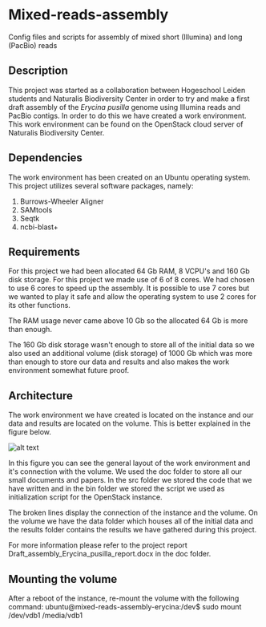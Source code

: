 Mixed-reads-assembly
====================
Config files and scripts for assembly of mixed short (Illumina) and long (PacBio) reads

Description
-----------
This project was started as a collaboration between Hogeschool Leiden students and Naturalis Biodiversity Center in order to try and make a first draft assembly of the *Erycina pusilla* genome using Illumina reads and PacBio contigs. In order to do this we have created a work environment. This work environment can be found on the OpenStack cloud server of Naturalis Biodiversity Center. 

Dependencies
------------
The work environment has been created on an Ubuntu operating system. This project utilizes several software packages, namely:

1. Burrows-Wheeler Aligner
2. SAMtools
3. Seqtk
4. ncbi-blast+

Requirements
------------
For this project we had been allocated 64 Gb RAM, 8 VCPU's and 160 Gb disk storage. For this project we made use of 6 of 8 cores. We had chosen to use 6 cores to speed up the assembly. It is possible to use 7 cores but we wanted to play it safe and allow the operating system to use 2 cores for its other functions. 

The RAM usage never came above 10 Gb so the allocated 64 Gb is more than enough.

The 160 Gb disk storage wasn't enough to store all of the initial data so we also used an additional volume (disk storage) of 1000 Gb which was more than enough to store our data and results and also makes the work environment somewhat future proof.

Architecture
------------
The work environment we have created is located on the instance and our data and results are located on the volume. This is better explained in the figure below.

![alt text](https://github.com/naturalis/mixed-reads-assembly-Erycina/blob/master/doc/work_environment_layout.png "Work environment layout")

In this figure you can see the general layout of the work environment and it's connection with the volume. We used the doc folder to store all our small documents and papers. In the src folder we stored the code that we have written and in the bin folder we stored the script we used as initialization script for the OpenStack instance.

The broken lines display the connection of the instance and the volume. On the volume we have the data folder which houses all of the initial data and the results folder contains the results we have gathered during this project.

For more information please refer to the project report Draft_assembly_Erycina_pusilla_report.docx in the doc folder.

Mounting the volume
-------------------
After a reboot of the instance, re-mount the volume with the following command:
ubuntu@mixed-reads-assembly-erycina:/dev$ sudo mount /dev/vdb1 /media/vdb1
